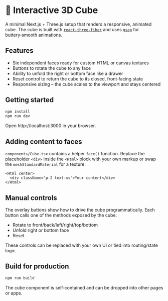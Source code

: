 # 🧊 Interactive 3D Cube

A minimal Next.js + Three.js setup that renders a responsive, animated cube. The cube is built with [`react-three-fiber`](https://github.com/pmndrs/react-three-fiber) and uses [`gsap`](https://greensock.com/gsap/) for buttery‑smooth animations.

## Features
- Six independent faces ready for custom HTML or canvas textures
- Buttons to rotate the cube to any face
- Ability to unfold the right or bottom face like a drawer
- Reset control to return the cube to its closed, front‑facing state
- Responsive sizing – the cube scales to the viewport and stays centered

## Getting started
```bash
npm install
npm run dev
```
Open http://localhost:3000 in your browser.

## Adding content to faces
`components/Cube.tsx` contains a helper `face()` function. Replace the placeholder `<div>` inside the `<Html>` block with your own markup or swap the `meshStandardMaterial` for a texture:
```tsx
<Html center>
  <div className="p-2 text-xs">Your content</div>
</Html>
```

## Manual controls
The overlay buttons show how to drive the cube programmatically. Each button calls one of the methods exposed by the cube:
- Rotate to front/back/left/right/top/bottom
- Unfold right or bottom face
- Reset

These controls can be replaced with your own UI or tied into routing/state logic.

## Build for production
```bash
npm run build
```

The cube component is self‑contained and can be dropped into other pages or apps.
